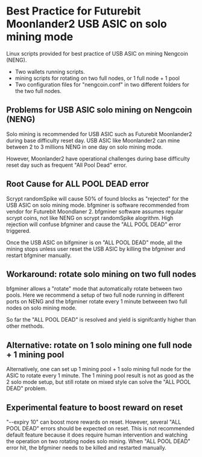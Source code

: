 # Best Practice for Futurebit Moonlander2 USB ASIC on solo mining mode 

Linux scripts provided for best practice of USB ASIC on mining Nengcoin (NENG). 

* Two wallets running scripts.
* mining scripts for rotating on two full nodes, or 1 full node + 1 pool
* Two configuration files for "nengcoin.conf" in two different folders for the two full nodes.

## Problems for USB ASIC solo mining on  Nengcoin (NENG)

Solo mining is recommended for USB ASIC such as Futurebit Moonlander2 during base difficulty reset day. 
USB ASIC like Moonlander2 can mine between 2 to 3 millions NENG in one day on solo mining mode. 

However, Moonlander2 have operational challenges during base difficulty reset day such as frequent 
"All Pool Dead" error.  

## Root Cause for ALL POOL DEAD error

Scrypt randomSpike will cause 50% of found blocks as "rejected" for the USB ASIC on solo mining mode. 
bfgminer is software recommended from vendor for Futurebit Moondlaner 2.  bfgminer software assumes regular scrypt coins, not like NENG on scrypt randomSpike alogrithm.  High rejection will confuse bfgminer and cause the "ALL POOL DEAD" error triggered. 
 
Once the USB ASIC on bifgminer is on "ALL POOL DEAD" mode, all the mining stops unless user reset the USB ASIC by killing the bfgminer and restart bfgminer manually. 


## Workaround: rotate solo mining on two full nodes 


bfgminer allows a "rotate" mode that automatically rotate between two pools.  Here we recommend 
a setup of two full node running in different ports on NENG and the bfgminer rotate every 1 minute betweeen 
two full nodes on solo mining mode. 

So far the "ALL POOL DEAD" is resolved and yield is signifcantly higher than other methods. 


## Alternative: rotate on 1 solo mining one full node + 1 mining pool

Alternatively, one can set up 1 mining pool + 1 solo mining full node for the ASIC to rotate every 1 minute. 
 The 1 mining pool result is not as good as the 2 solo mode setup, but still rotate on mixed style can solve the "ALL POOL DEAD" problem. 

## Experimental feature to boost reward on reset
"--expiry 10" can boost more rewards on reset. However, several "ALL POOL DEAD" errors should be expected on reset.  This is not recommended default feature because it does require human intervention and watching the operation on two rotating nodes solo mining. When "ALL POOL DEAD" error hit, the bfgminer needs to be killed and restarted manually.   
